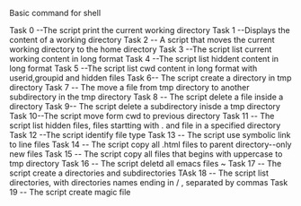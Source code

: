 Basic command for shell

Task 0 --The script print the current working directory
Task 1 --Displays the content of a working directory
Task 2 -- A script that moves the current working directory to the home directory
Task 3 --The script list current working content in long format
Task 4 --The script list hiddent content in long format
Task 5 --The script list cwd content in long format with userid,groupid and hidden files
Task 6-- The script create a directory in tmp directory
Task 7 -- The move a file from tmp directory to another subdirectory in the tmp directory
Task 8 -- The script delete a file inside a directory
Task 9-- The script delete a subdirectory inisde a tmp directory
Task 10--The script move form cwd to previous directory
Task 11 -- The script list hidden files, files startting with . and file in a specified directory
Task 12 --The script identify file type
Task 13 -- The script use symbolic link to line files
Task 14 -- The script copy all .html files to parent directory--only new files
Task 15 -- The script copy all files that begins with uppercase to tmp directory 
Task 16 -- The script deletd all emacs files ~
Task 17 -- The script create a directories and subdirectories
TAsk 18 -- The script list directories, with directories names ending in / , separated by commas
Task 19 -- The script create magic file
